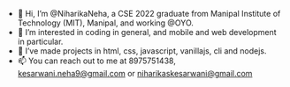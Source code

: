 - 👋 Hi, I’m @NiharikaNeha, a CSE 2022 graduate from Manipal Institute of Technology (MIT), Manipal, and working @OYO.
- 👀 I’m interested in coding in general, and mobile and web development in particular.
- 🌱 I’ve made projects in html, css, javascript, vanillajs, cli and nodejs.
- 📫 You can reach out to me at 8975751438, kesarwani.neha9@gmail.com or niharikaskesarwani@gmail.com

<!---
NiharikaNeha/NiharikaNeha is a ✨ special ✨ repository because its `README.md` (this file) appears on your GitHub profile.
You can click the Preview link to take a look at your changes.
--->
